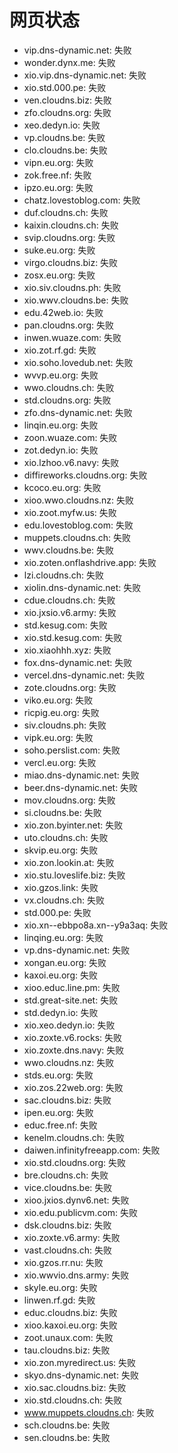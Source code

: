 # 网页状态
- vip.dns-dynamic.net: 失败
- wonder.dynx.me: 失败
- xio.vip.dns-dynamic.net: 失败
- xio.std.000.pe: 失败
- ven.cloudns.biz: 失败
- zfo.cloudns.org: 失败
- xeo.dedyn.io: 失败
- vp.cloudns.be: 失败
- clo.cloudns.be: 失败
- vipn.eu.org: 失败
- zok.free.nf: 失败
- ipzo.eu.org: 失败
- chatz.lovestoblog.com: 失败
- duf.cloudns.ch: 失败
- kaixin.cloudns.ch: 失败
- svip.cloudns.org: 失败
- suke.eu.org: 失败
- virgo.cloudns.biz: 失败
- zosx.eu.org: 失败
- xio.siv.cloudns.ph: 失败
- xio.wwv.cloudns.be: 失败
- edu.42web.io: 失败
- pan.cloudns.org: 失败
- inwen.wuaze.com: 失败
- xio.zot.rf.gd: 失败
- xio.soho.lovedub.net: 失败
- wvvp.eu.org: 失败
- wwo.cloudns.ch: 失败
- std.cloudns.org: 失败
- zfo.dns-dynamic.net: 失败
- linqin.eu.org: 失败
- zoon.wuaze.com: 失败
- zot.dedyn.io: 失败
- xio.lzhoo.v6.navy: 失败
- diffireworks.cloudns.org: 失败
- kcoco.eu.org: 失败
- xioo.wwo.cloudns.nz: 失败
- xio.zoot.myfw.us: 失败
- edu.lovestoblog.com: 失败
- muppets.cloudns.ch: 失败
- wwv.cloudns.be: 失败
- xio.zoten.onflashdrive.app: 失败
- lzi.cloudns.ch: 失败
- xiolin.dns-dynamic.net: 失败
- cdue.cloudns.ch: 失败
- xio.jxsio.v6.army: 失败
- std.kesug.com: 失败
- xio.std.kesug.com: 失败
- xio.xiaohhh.xyz: 失败
- fox.dns-dynamic.net: 失败
- vercel.dns-dynamic.net: 失败
- zote.cloudns.org: 失败
- viko.eu.org: 失败
- ricpig.eu.org: 失败
- siv.cloudns.ph: 失败
- vipk.eu.org: 失败
- soho.perslist.com: 失败
- vercl.eu.org: 失败
- miao.dns-dynamic.net: 失败
- beer.dns-dynamic.net: 失败
- mov.cloudns.org: 失败
- si.cloudns.be: 失败
- xio.zon.byinter.net: 失败
- uto.cloudns.ch: 失败
- skvip.eu.org: 失败
- xio.zon.lookin.at: 失败
- xio.stu.loveslife.biz: 失败
- xio.gzos.link: 失败
- vx.cloudns.ch: 失败
- std.000.pe: 失败
- xio.xn--ebbpo8a.xn--y9a3aq: 失败
- linqing.eu.org: 失败
- vp.dns-dynamic.net: 失败
- xongan.eu.org: 失败
- kaxoi.eu.org: 失败
- xioo.educ.line.pm: 失败
- std.great-site.net: 失败
- std.dedyn.io: 失败
- xio.xeo.dedyn.io: 失败
- xio.zoxte.v6.rocks: 失败
- xio.zoxte.dns.navy: 失败
- wwo.cloudns.nz: 失败
- stds.eu.org: 失败
- xio.zos.22web.org: 失败
- sac.cloudns.biz: 失败
- ipen.eu.org: 失败
- educ.free.nf: 失败
- kenelm.cloudns.ch: 失败
- daiwen.infinityfreeapp.com: 失败
- xio.std.cloudns.org: 失败
- bre.cloudns.ch: 失败
- vice.cloudns.be: 失败
- xioo.jxios.dynv6.net: 失败
- xio.edu.publicvm.com: 失败
- dsk.cloudns.biz: 失败
- xio.zoxte.v6.army: 失败
- vast.cloudns.ch: 失败
- xio.gzos.rr.nu: 失败
- xio.wwvio.dns.army: 失败
- skyle.eu.org: 失败
- linwen.rf.gd: 失败
- educ.cloudns.biz: 失败
- xioo.kaxoi.eu.org: 失败
- zoot.unaux.com: 失败
- tau.cloudns.biz: 失败
- xio.zon.myredirect.us: 失败
- skyo.dns-dynamic.net: 失败
- xio.sac.cloudns.biz: 失败
- xio.std.cloudns.ch: 失败
- www.muppets.cloudns.ch: 失败
- sch.cloudns.be: 失败
- sen.cloudns.be: 失败
